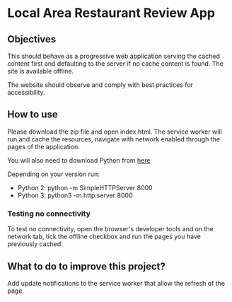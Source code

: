 # Local Area Restaurant Review App

## Objectives

This should behave as a progressive web application serving the cached content first and defaulting to the server if no cache content is found. The site is available offline.

The website should observe and comply with best practices for accessibility.

## How to use

Please download the zip file and open index.html. The service worker will run and cache the resources, navigate with network enabled through the pages of the application.

You will also need to download Python from [here](https://www.python.org/downloads/)

Depending on your version run:

- Python 2: python -m SimpleHTTPServer 8000
- Python 3: python3 -m http.server 8000

### Testing no connectivity

To test no connectivity, open the browser's developer tools and on the network tab, tick the offline checkbox and run the pages you have previously cached.

## What to do to improve this project?

Add update notifications to the service worker that allow the refresh of the page.
